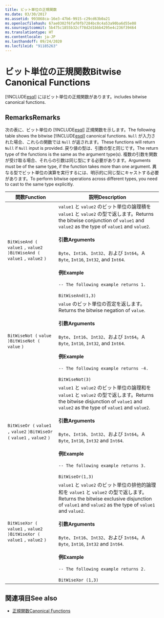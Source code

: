 ```yaml
---
title: ビット単位の正規関数
ms.date: 03/30/2017
ms.assetid: 993868ca-16e3-47b6-9915-c29cd63b0a21
ms.openlocfilehash: 67ae0302f6faf0fb7284bc0c4a53a90ba6d55e08
ms.sourcegitcommit: 5b475c1855b32cf78d2d1bbb4295e4c236f39464
ms.translationtype: HT
ms.contentlocale: ja-JP
ms.lasthandoff: 09/24/2020
ms.locfileid: "91185263"
---
```

# <a name="bitwise-canonical-functions"></a><span data-ttu-id="e660f-102">ビット単位の正規関数</span><span class="sxs-lookup"><span data-stu-id="e660f-102">Bitwise Canonical Functions</span></span>

[!INCLUDE[esql](../../../../../../includes/esql-md.md)] <span data-ttu-id="e660f-103">にはビット単位の正規関数があります。</span><span class="sxs-lookup"><span data-stu-id="e660f-103">includes bitwise canonical functions.</span></span>  
  
## <a name="remarks"></a><span data-ttu-id="e660f-104">Remarks</span><span class="sxs-lookup"><span data-stu-id="e660f-104">Remarks</span></span>  

 <span data-ttu-id="e660f-105">次の表に、ビット単位の [!INCLUDE[esql](../../../../../../includes/esql-md.md)] 正規関数を示します。</span><span class="sxs-lookup"><span data-stu-id="e660f-105">The following table shows the bitwise [!INCLUDE[esql](../../../../../../includes/esql-md.md)] canonical functions.</span></span> <span data-ttu-id="e660f-106">`Null` が入力された場合、これらの関数では `Null` が返されます。</span><span class="sxs-lookup"><span data-stu-id="e660f-106">These functions will return `Null` if `Null` input is provided.</span></span> <span data-ttu-id="e660f-107">戻り値の型は、引数の型と同じです。</span><span class="sxs-lookup"><span data-stu-id="e660f-107">The return type of the functions is the same as the argument type(s).</span></span> <span data-ttu-id="e660f-108">複数の引数を関数が受け取る場合、それらの引数は同じ型にする必要があります。</span><span class="sxs-lookup"><span data-stu-id="e660f-108">Arguments must be of the same type, if the function takes more than one argument.</span></span> <span data-ttu-id="e660f-109">異なる型でビット単位の演算を実行するには、明示的に同じ型にキャストする必要があります。</span><span class="sxs-lookup"><span data-stu-id="e660f-109">To perform bitwise operations across different types, you need to cast to the same type explicitly.</span></span>  
  
|<span data-ttu-id="e660f-110">関数</span><span class="sxs-lookup"><span data-stu-id="e660f-110">Function</span></span>|<span data-ttu-id="e660f-111">説明</span><span class="sxs-lookup"><span data-stu-id="e660f-111">Description</span></span>|  
|--------------|-----------------|  
|<span data-ttu-id="e660f-112">`BitWiseAnd (` `value1` `,`  `value2` `)`</span><span class="sxs-lookup"><span data-stu-id="e660f-112">`BitWiseAnd (` `value1` `,`  `value2` `)`</span></span>|<span data-ttu-id="e660f-113">`value1` と `value2` のビット単位の論理積を `value1` と `value2` の型で返します。</span><span class="sxs-lookup"><span data-stu-id="e660f-113">Returns the bitwise conjunction of `value1` and `value2` as the type of `value1` and `value2`.</span></span><br /><br /> <span data-ttu-id="e660f-114">**引数**</span><span class="sxs-lookup"><span data-stu-id="e660f-114">**Arguments**</span></span><br /><br /> <span data-ttu-id="e660f-115">`Byte`、`Int16`、`Int32`、および `Int64`。</span><span class="sxs-lookup"><span data-stu-id="e660f-115">A `Byte`, `Int16`, `Int32`, and `Int64`.</span></span><br /><br /> <span data-ttu-id="e660f-116">**例**</span><span class="sxs-lookup"><span data-stu-id="e660f-116">**Example**</span></span><br /><br /> `-- The following example returns 1.`<br /><br /> `BitWiseAnd(1,3)`|  
|<span data-ttu-id="e660f-117">`BitWiseNot (` `value` `)`</span><span class="sxs-lookup"><span data-stu-id="e660f-117">`BitWiseNot (` `value` `)`</span></span>|<span data-ttu-id="e660f-118">`value` のビット単位の否定を返します。</span><span class="sxs-lookup"><span data-stu-id="e660f-118">Returns the bitwise negation of `value`.</span></span><br /><br /> <span data-ttu-id="e660f-119">**引数**</span><span class="sxs-lookup"><span data-stu-id="e660f-119">**Arguments**</span></span><br /><br /> <span data-ttu-id="e660f-120">`Byte`、`Int16`、`Int32`、および `Int64`。</span><span class="sxs-lookup"><span data-stu-id="e660f-120">A `Byte`, `Int16`, `Int32`, and `Int64`.</span></span><br /><br /> <span data-ttu-id="e660f-121">**例**</span><span class="sxs-lookup"><span data-stu-id="e660f-121">**Example**</span></span><br /><br /> `-- The following example returns -4.`<br /><br /> `BitWiseNot(3)`|  
|<span data-ttu-id="e660f-122">`BitWiseOr (` `value1` `,`  `value2` `)`</span><span class="sxs-lookup"><span data-stu-id="e660f-122">`BitWiseOr (` `value1` `,`  `value2` `)`</span></span>|<span data-ttu-id="e660f-123">`value1` と `value2` のビット単位の論理和を `value1` と `value2` の型で返します。</span><span class="sxs-lookup"><span data-stu-id="e660f-123">Returns the bitwise disjunction of `value1` and `value2` as the type of `value1` and `value2`.</span></span><br /><br /> <span data-ttu-id="e660f-124">**引数**</span><span class="sxs-lookup"><span data-stu-id="e660f-124">**Arguments**</span></span><br /><br /> <span data-ttu-id="e660f-125">`Byte`、`Int16`、`Int32`、および `Int64`。</span><span class="sxs-lookup"><span data-stu-id="e660f-125">A `Byte`, `Int16`, `Int32` and `Int64`.</span></span><br /><br /> <span data-ttu-id="e660f-126">**例**</span><span class="sxs-lookup"><span data-stu-id="e660f-126">**Example**</span></span><br /><br /> `-- The following example returns 3.`<br /><br /> `BitWiseOr(1,3)`|  
|<span data-ttu-id="e660f-127">`BitWiseXor (` `value1` `,`  `value2` `)`</span><span class="sxs-lookup"><span data-stu-id="e660f-127">`BitWiseXor (` `value1` `,`  `value2` `)`</span></span>|<span data-ttu-id="e660f-128">`value1` と `value2` のビット単位の排他的論理和を `value1` と `value2` の型で返します。</span><span class="sxs-lookup"><span data-stu-id="e660f-128">Returns the bitwise exclusive disjunction of `value1` and `value2` as the type of `value1` and `value2`.</span></span><br /><br /> <span data-ttu-id="e660f-129">**引数**</span><span class="sxs-lookup"><span data-stu-id="e660f-129">**Arguments**</span></span><br /><br /> <span data-ttu-id="e660f-130">`Byte`、`Int16`、`Int32`、および `Int64`。</span><span class="sxs-lookup"><span data-stu-id="e660f-130">A `Byte`, `Int16`, `Int32` and `Int64`.</span></span><br /><br /> <span data-ttu-id="e660f-131">**例**</span><span class="sxs-lookup"><span data-stu-id="e660f-131">**Example**</span></span><br /><br /> `-- The following example returns 2.`<br /><br /> `BitWiseXor (1,3)`|  
  
## <a name="see-also"></a><span data-ttu-id="e660f-132">関連項目</span><span class="sxs-lookup"><span data-stu-id="e660f-132">See also</span></span>

- [<span data-ttu-id="e660f-133">正規関数</span><span class="sxs-lookup"><span data-stu-id="e660f-133">Canonical Functions</span></span>](canonical-functions.md)
